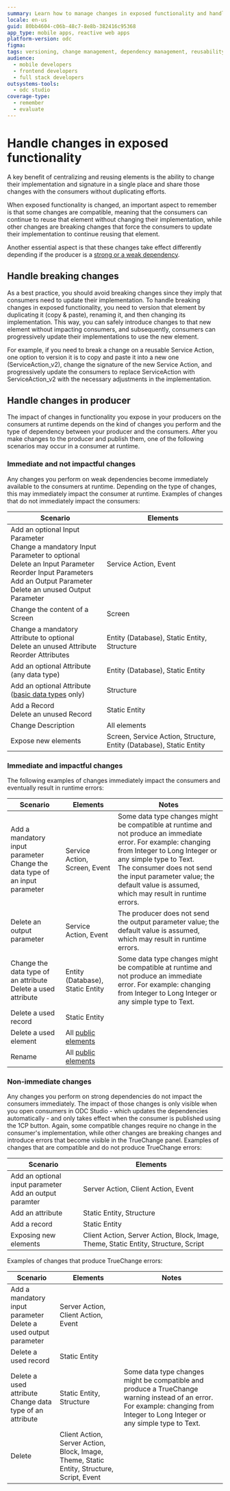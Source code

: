 ```yaml
---
summary: Learn how to manage changes in exposed functionality and handle breaking changes effectively using OutSystems Developer Cloud (ODC).
locale: en-us
guid: 80bb4604-c06b-48c7-8e8b-382416c95368
app_type: mobile apps, reactive web apps
platform-version: odc
figma:
tags: versioning, change management, dependency management, reusability, breaking changes
audience:
  - mobile developers
  - frontend developers
  - full stack developers
outsystems-tools:
  - odc studio
coverage-type:
  - remember
  - evaluate
---
```


# Handle changes in exposed functionality

A key benefit of centralizing and reusing elements is the ability to change their implementation and signature in a single place and share those changes with the consumers without duplicating efforts.

When exposed functionality is changed, an important aspect to remember is that some changes are compatible, meaning that the consumers can continue to reuse that element without changing their implementation, while other changes are breaking changes that force the consumers to update their implementation to continue reusing that element.

Another essential aspect is that these changes take effect differently depending if the producer is a [strong or a weak dependency](intro.md).

## Handle breaking changes

As a best practice, you should avoid breaking changes since they imply that consumers need to update their implementation. To handle breaking changes in exposed functionality, you need to version that element by duplicating it (copy & paste), renaming it, and then changing its implementation. This way, you can safely introduce changes to that new element without impacting consumers, and subsequently, consumers can progressively update their implementations to use the new element.

For example, if you need to break a change on a reusable Service Action, one option to version it is to copy and paste it into a new one (ServiceAction_v2), change the signature of the new Service Action, and progressively update the consumers to replace ServiceAction with ServiceAction_v2 with the necessary adjustments in the implementation.

## Handle changes in producer

The impact of changes in functionality you expose in your producers on the consumers at runtime depends on the kind of changes you perform and the type of dependency between your producer and the consumers.
After you make changes to the producer and publish them, one of the following scenarios may occur in a consumer at runtime.

### Immediate and not impactful changes

Any changes you perform on weak dependencies become immediately available to the consumers at runtime. Depending on the type of changes, this may immediately impact the consumer at runtime. Examples of changes that do not immediately impact the consumers:

|**Scenario**|**Elements**|
|------------|------------|
|Add an optional Input Parameter<br/>Change a mandatory Input Parameter to optional<br/>Delete an Input Parameter<br/>Reorder Input Parameters<br/>Add an Output Parameter<br/>Delete an unused Output Parameter|Service Action, Event|
|Change the content of a Screen|Screen|
|Change a mandatory Attribute to optional<br/>Delete an unused Attribute<br/>Reorder Attributes|Entity (Database), Static Entity, Structure|
|Add an optional Attribute (any data type)|Entity (Database), Static Entity|
|Add an optional Attribute ([basic data types](../data/data-types.md#basic_data_types) only)|Structure|
|Add a Record<br/>Delete an unused Record|Static Entity|
|Change Description|All elements|
|Expose new elements|Screen, Service Action, Structure, Entity (Database), Static Entity|

### Immediate and impactful changes

The following examples of changes immediately impact the consumers and eventually result in runtime errors:

|**Scenario**|**Elements**|**Notes**|
|------------|------------|------------|
|Add a mandatory input parameter<br/>Change the data type of an input parameter|Service Action, Screen, Event|  Some data type changes might be compatible at runtime and not produce an immediate error. For example: changing from Integer to Long Integer or any simple type to Text. <br/> The consumer does not send the input parameter value; the default value is assumed, which may result in runtime errors. |
|Delete an output parameter|Service Action, Event| The producer does not send the output parameter value; the default value is assumed, which may result in runtime errors.|
|Change the data type of an attribute<br/>Delete a used attribute|Entity (Database), Static Entity| Some data type changes might be compatible at runtime and not produce an immediate error. For example: changing from Integer to Long Integer or any simple type to Text. |
|Delete a used record|Static Entity| |
|Delete a used element|All [public elements](../../app-architecture/reuse-elements.md#public-elements--public-elements-)| |
|Rename|All [public elements](../../app-architecture/reuse-elements.md#public-elements--public-elements-)| |

### Non-immediate changes

Any changes you perform on strong dependencies do not impact the consumers immediately. The impact of those changes is only visible when you open consumers in ODC Studio - which updates the dependencies automatically - and only takes effect when the consumer is published using the 1CP button. Again, some compatible changes require no change in the consumer's implementation, while other changes are breaking changes and introduce errors that become visible in the TrueChange panel. Examples of changes that are compatible and do not produce TrueChange errors:

|**Scenario**|**Elements**|
|------------|------------|
|Add an optional input parameter<br/>Add an output paramter|Server Action, Client Action, Event|
|Add an attribute|Static Entity, Structure|
|Add a record|Static Entity|
|Exposing new elements|Client Action, Server Action, Block, Image, Theme, Static Entity, Structure, Script|

Examples of changes that produce TrueChange errors:

|**Scenario**|**Elements**|**Notes**|
|------------|------------|------------|
|Add a mandatory input parameter<br/>Delete a used output parameter|Server Action, Client Action, Event| |
|Delete a used record|Static Entity| |
|Delete a used attribute<br/>Change data type of an attribute|Static Entity, Structure| Some data type changes might be compatible and produce a TrueChange warning instead of an error. For example: changing from Integer to Long Integer or any simple type to Text. |
|Delete| Client Action, Server Action, Block, Image, Theme, Static Entity, Structure, Script, Event| |
